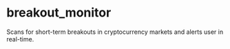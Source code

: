 # breakout_monitor
Scans for short-term breakouts in cryptocurrency markets and alerts user in real-time.
